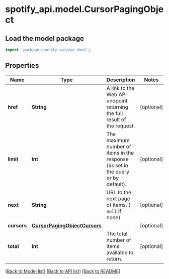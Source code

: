# spotify_api.model.CursorPagingObject

## Load the model package
```dart
import 'package:spotify_api/api.dart';
```

## Properties
Name | Type | Description | Notes
------------ | ------------- | ------------- | -------------
**href** | **String** | A link to the Web API endpoint returning the full result of the request. | [optional] 
**limit** | **int** | The maximum number of items in the response (as set in the query or by default). | [optional] 
**next** | **String** | URL to the next page of items. ( `null` if none) | [optional] 
**cursors** | [**CursorPagingObjectCursors**](CursorPagingObjectCursors.md) |  | [optional] 
**total** | **int** | The total number of items available to return. | [optional] 

[[Back to Model list]](../README.md#documentation-for-models) [[Back to API list]](../README.md#documentation-for-api-endpoints) [[Back to README]](../README.md)


